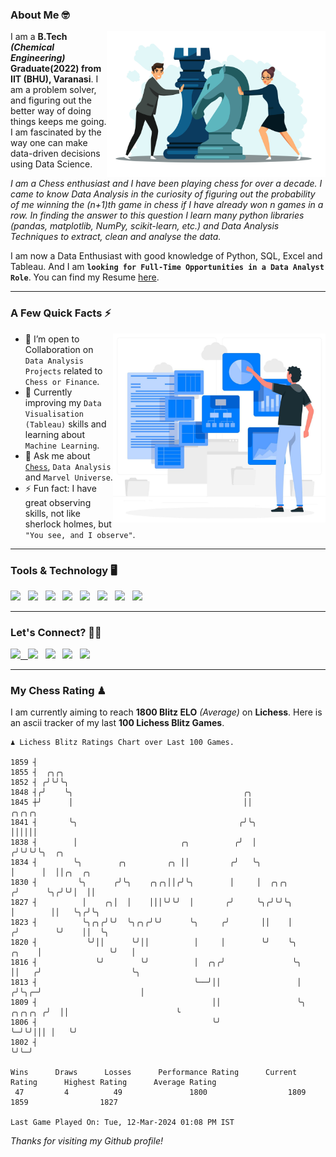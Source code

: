 ### About Me 🤓
<img align="right" alt="Coding" width="350" src="https://github.com/Laxman-Lakhan/Laxman-Lakhan/blob/master/Assets/Chess_Vector.jpg">   

I am a **B.Tech** _**(Chemical Engineering)**_ **Graduate(2022) from IIT (BHU), Varanasi**. I am a problem solver, and figuring out the better way of doing things keeps me going. I am fascinated by the way one can make data-driven decisions using Data Science. 

_I am a Chess enthusiast and I have been playing chess for over a decade. I came to know Data Analysis in the curiosity of figuring out the probability of me winning the (n+1)th game in chess if I have already won n games in a row. In finding the answer to this question I learn many python libraries (pandas, matplotlib, NumPy, scikit-learn, etc.) and Data Analysis Techniques to extract, clean and analyse the data._

I am now a Data Enthusiast with good knowledge of Python, SQL, Excel and Tableau. And I am **`looking for Full-Time Opportunities in a Data Analyst Role`**. You can find my Resume
 [here](https://drive.google.com/file/d/1UIOoogRLj5eGQFQBkuvMmTISZVdl2Ok7/view?usp=sharing).


---

### A Few Quick Facts ⚡️
<img align="right" alt="Coding" width="340" src="https://github.com/Laxman-Lakhan/Laxman-Lakhan/blob/master/Assets/Data_Vector.jpg">   

- 🤝 I’m open to Collaboration on `Data Analysis Projects` related to `Chess or Finance`.
- 📖 Currently improving my `Data Visualisation (Tableau)` skills and learning about `Machine Learning`.
- 💬 Ask me about [`Chess`](https://lichess.org/@/YourKingIsInDanger), `Data Analysis` and `Marvel Universe`.
- ⚡️ Fun fact: I have great observing skills, not like sherlock holmes, but `"You see, and I observe"`.

---
### Tools & Technology 🖥

<img src="https://img.shields.io/badge/Python-white?logo=Python&logoColor=ColorName&style=ShieldStyle" /> &nbsp;
<img src="https://img.shields.io/badge/MySQL-white?logo=MySQL&logoColor=ColorName&style=ShieldStyle" /> &nbsp;
<img src="https://img.shields.io/badge/Tableau-white?logo=Tableau&logoColor=ColorName&style=ShieldStyle" /> &nbsp;
<img src="https://img.shields.io/badge/Excel-white?logo=Microsoft+Excel&logoColor=196F3D&style=ShieldStyle" /> &nbsp;
<img src="https://img.shields.io/badge/Jupyter-white?logo=Jupyter&logoColor=ColorName&style=ShieldStyle" /> &nbsp;
<img src="https://img.shields.io/badge/pandas-white?logo=Pandas&logoColor=000080&style=ShieldStyle" /> &nbsp;
<img src="https://img.shields.io/badge/numpy-white?logo=Numpy&logoColor=85C1E9&style=ShieldStyle" /> &nbsp;
<img src="https://img.shields.io/badge/scikit learn-white?logo=Scikit+Learn&logoColor=ColorName&style=ShieldStyle" /> &nbsp;



---

### Let's Connect? 🫳🏻

<a href="mailto:laxmansingh.lakhan@gmail.com"> <img src="https://img.icons8.com/fluent/48/000000/gmail.png" width="3.5%"/> &nbsp;
[<img src="https://img.icons8.com/color/48/000000/linkedin.png" width="3.5%"/>](https://www.linkedin.com/in/laxman-lakhan/)  &nbsp;
[<img src="https://img.icons8.com/fluent/48/000000/facebook-new.png" width="3.5%"/>](https://www.facebook.com/s.laxmanlakhan/)  &nbsp;
[<img src="https://img.icons8.com/fluent/48/000000/instagram-new.png" width="3.5%"/>](https://www.instagram.com/laxman.lakhan/)  &nbsp;
[<img src="https://img.icons8.com/color/48/000000/twitter.png" width="3.5%"/>](https://twitter.com/laxman__lakhan)  &nbsp;

 ---
  
### My Chess Rating ♟
  
I am currently aiming to reach **1800 Blitz ELO** *(Average)* on **Lichess**. Here is an ascii tracker of my last **100 Lichess Blitz Games**.

  ```
  ♟︎ 𝙻𝚒𝚌𝚑𝚎𝚜𝚜 𝙱𝚕𝚒𝚝𝚣 𝚁𝚊𝚝𝚒𝚗𝚐𝚜 𝙲𝚑𝚊𝚛𝚝 𝚘𝚟𝚎𝚛 𝙻𝚊𝚜𝚝 𝟷00 𝙶𝚊𝚖𝚎𝚜.
  
1859 ┤
1855 ┤  ╭╮╭╮
1852 ┤ ╭╯╰╯╰╮
1848 ┤╭╯    ╰╮                                      ╭╮
1845 ┼╯      │                                      ││                               ╭╮╭╮╭╮
1841 ┤       ╰╮                                    ╭╯╰╮                              ││││││
1838 ┤        │                       ╭╮          ╭╯  │                             ╭╯╰╯╰╯╰╮  ╭╮
1834 ┤        ╰╮        ╭╮         ╭╮ ││         ╭╯   ╰╮                            │      │  ││╭╮  ╭╮
1830 ┤         ╰╮      ╭╯╰╮    ╭╮╭╮││╭╯╰╮        │     │  ╭╮╭╮                     ╭╯      ╰╮╭╯╰╯│  ││
1827 ┤          │    ╭╮│  │    │││╰╯╰╯  │       ╭╯     ╰╮╭╯╰╯╰╮                    │        ││   ╰╮╭╯╰╮
1823 ┤          ╰╮╭╮╭╯╰╯  ╰╮╭╮╭╯╰╯      ╰╮     ╭╯       ││    │                   ╭╯        ╰╯    ││  ╰╮
1820 ┤           ╰╯││      ╰╯││          │     │        ╰╯    ╰╮            ╭╮    │               ╰╯   │
1816 ┤             ╰╯        ╰╯          │  ╭╮╭╯               ╰╮           ││   ╭╯                    ╰╮
1813 ┤                                   ╰──╯││                 │          ╭╯╰╮╭─╯                      │
1809 ┤                                       ││                 ╰╮ ╭╮╭╮╭╮ ╭╯  ││                        ╰
1806 ┤                                       ╰╯                  ╰─╯╰╯│││ │   ╰╯
1802 ┤                                                                ╰╯╰─╯ 

Wins      Draws      Losses      Performance Rating      Current Rating      Highest Rating      Average Rating
   47         4          49               1800                  1809                1859                1827     

Last Game Played On: Tue, 12-Mar-2024 01:08 PM IST
  ```
  
  
*Thanks for visiting my Github profile!*
